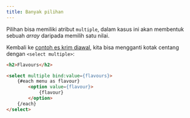 ```yaml
---
title: Banyak pilihan
---
```


Pilihan bisa memiliki atribut `multiple`, dalam kasus ini akan membentuk sebuah *array* daripada memilih satu nilai.

Kembali ke [contoh es krim diawal](tutorial/group-inputs), kita bisa mengganti kotak centang dengan `<select multiple>`:

```html
<h2>Flavours</h2>

<select multiple bind:value={flavours}>
	{#each menu as flavour}
		<option value={flavour}>
			{flavour}
		</option>
	{/each}
</select>
```
